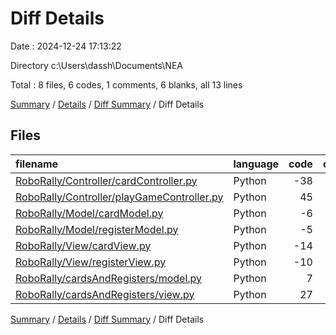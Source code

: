 # Diff Details

Date : 2024-12-24 17:13:22

Directory c:\\Users\\dassh\\Documents\\NEA

Total : 8 files,  6 codes, 1 comments, 6 blanks, all 13 lines

[Summary](results.md) / [Details](details.md) / [Diff Summary](diff.md) / Diff Details

## Files
| filename | language | code | comment | blank | total |
| :--- | :--- | ---: | ---: | ---: | ---: |
| [RoboRally/Controller/cardController.py](/RoboRally/Controller/cardController.py) | Python | -38 | -4 | -10 | -52 |
| [RoboRally/Controller/playGameController.py](/RoboRally/Controller/playGameController.py) | Python | 45 | 5 | 16 | 66 |
| [RoboRally/Model/cardModel.py](/RoboRally/Model/cardModel.py) | Python | -6 | 0 | -1 | -7 |
| [RoboRally/Model/registerModel.py](/RoboRally/Model/registerModel.py) | Python | -5 | 0 | -1 | -6 |
| [RoboRally/View/cardView.py](/RoboRally/View/cardView.py) | Python | -14 | 0 | -5 | -19 |
| [RoboRally/View/registerView.py](/RoboRally/View/registerView.py) | Python | -10 | 0 | -3 | -13 |
| [RoboRally/cardsAndRegisters/model.py](/RoboRally/cardsAndRegisters/model.py) | Python | 7 | 0 | 4 | 11 |
| [RoboRally/cardsAndRegisters/view.py](/RoboRally/cardsAndRegisters/view.py) | Python | 27 | 0 | 6 | 33 |

[Summary](results.md) / [Details](details.md) / [Diff Summary](diff.md) / Diff Details